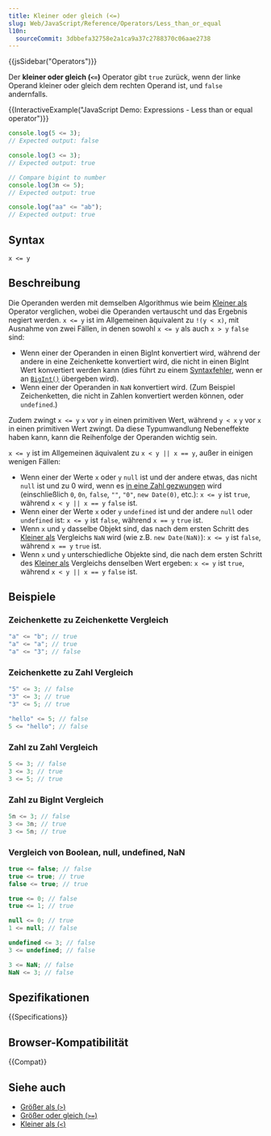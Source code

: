 ```yaml
---
title: Kleiner oder gleich (<=)
slug: Web/JavaScript/Reference/Operators/Less_than_or_equal
l10n:
  sourceCommit: 3dbbefa32758e2a1ca9a37c2788370c06aae2738
---
```


{{jsSidebar("Operators")}}

Der **kleiner oder gleich (`<=`)** Operator gibt `true` zurück, wenn der linke Operand kleiner oder gleich dem rechten Operand ist, und `false` andernfalls.

{{InteractiveExample("JavaScript Demo: Expressions - Less than or equal operator")}}

```js interactive-example
console.log(5 <= 3);
// Expected output: false

console.log(3 <= 3);
// Expected output: true

// Compare bigint to number
console.log(3n <= 5);
// Expected output: true

console.log("aa" <= "ab");
// Expected output: true
```

## Syntax

```js-nolint
x <= y
```

## Beschreibung

Die Operanden werden mit demselben Algorithmus wie beim [Kleiner als](/de/docs/Web/JavaScript/Reference/Operators/Less_than) Operator verglichen, wobei die Operanden vertauscht und das Ergebnis negiert werden. `x <= y` ist im Allgemeinen äquivalent zu `!(y < x)`, mit Ausnahme von zwei Fällen, in denen sowohl `x <= y` als auch `x > y` `false` sind:

- Wenn einer der Operanden in einen BigInt konvertiert wird, während der andere in eine Zeichenkette konvertiert wird, die nicht in einen BigInt Wert konvertiert werden kann (dies führt zu einem [Syntaxfehler](/de/docs/Web/JavaScript/Reference/Errors/Invalid_BigInt_syntax), wenn er an [`BigInt()`](/de/docs/Web/JavaScript/Reference/Global_Objects/BigInt/BigInt) übergeben wird).
- Wenn einer der Operanden in `NaN` konvertiert wird. (Zum Beispiel Zeichenketten, die nicht in Zahlen konvertiert werden können, oder `undefined`.)

Zudem zwingt `x <= y` `x` vor `y` in einen primitiven Wert, während `y < x` `y` vor `x` in einen primitiven Wert zwingt. Da diese Typumwandlung Nebeneffekte haben kann, kann die Reihenfolge der Operanden wichtig sein.

`x <= y` ist im Allgemeinen äquivalent zu `x < y || x == y`, außer in einigen wenigen Fällen:

- Wenn einer der Werte `x` oder `y` `null` ist und der andere etwas, das nicht `null` ist und zu 0 wird, wenn es [in eine Zahl gezwungen](/de/docs/Web/JavaScript/Guide/Data_structures#numeric_coercion) wird (einschließlich `0`, `0n`, `false`, `""`, `"0"`, `new Date(0)`, etc.): `x <= y` ist `true`, während `x < y || x == y` `false` ist.
- Wenn einer der Werte `x` oder `y` `undefined` ist und der andere `null` oder `undefined` ist: `x <= y` ist `false`, während `x == y` `true` ist.
- Wenn `x` und `y` dasselbe Objekt sind, das nach dem ersten Schritt des [Kleiner als](/de/docs/Web/JavaScript/Reference/Operators/Less_than) Vergleichs `NaN` wird (wie z.B. `new Date(NaN)`): `x <= y` ist `false`, während `x == y` `true` ist.
- Wenn `x` und `y` unterschiedliche Objekte sind, die nach dem ersten Schritt des [Kleiner als](/de/docs/Web/JavaScript/Reference/Operators/Less_than) Vergleichs denselben Wert ergeben: `x <= y` ist `true`, während `x < y || x == y` `false` ist.

## Beispiele

### Zeichenkette zu Zeichenkette Vergleich

```js
"a" <= "b"; // true
"a" <= "a"; // true
"a" <= "3"; // false
```

### Zeichenkette zu Zahl Vergleich

```js
"5" <= 3; // false
"3" <= 3; // true
"3" <= 5; // true

"hello" <= 5; // false
5 <= "hello"; // false
```

### Zahl zu Zahl Vergleich

```js
5 <= 3; // false
3 <= 3; // true
3 <= 5; // true
```

### Zahl zu BigInt Vergleich

```js
5n <= 3; // false
3 <= 3n; // true
3 <= 5n; // true
```

### Vergleich von Boolean, null, undefined, NaN

```js
true <= false; // false
true <= true; // true
false <= true; // true

true <= 0; // false
true <= 1; // true

null <= 0; // true
1 <= null; // false

undefined <= 3; // false
3 <= undefined; // false

3 <= NaN; // false
NaN <= 3; // false
```

## Spezifikationen

{{Specifications}}

## Browser-Kompatibilität

{{Compat}}

## Siehe auch

- [Größer als (`>`)](/de/docs/Web/JavaScript/Reference/Operators/Greater_than)
- [Größer oder gleich (`>=`)](/de/docs/Web/JavaScript/Reference/Operators/Greater_than_or_equal)
- [Kleiner als (`<`)](/de/docs/Web/JavaScript/Reference/Operators/Less_than)
